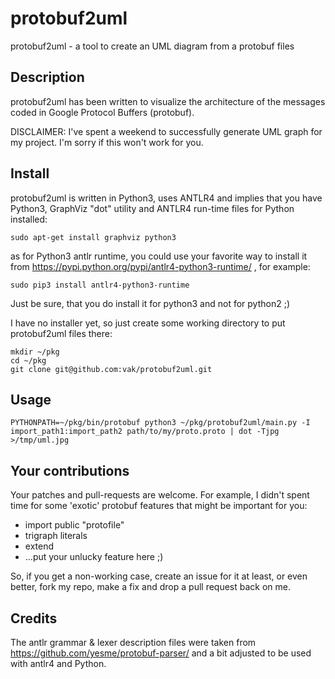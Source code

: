 protobuf2uml
============

protobuf2uml - a tool to create an UML diagram from a protobuf files

Description
-----------
protobuf2uml has been written to visualize the architecture of the messages coded in Google Protocol Buffers (protobuf). 

DISCLAIMER: I've spent a weekend to successfully generate UML graph for my project. I'm sorry if this won't work for you.

Install
-------
protobuf2uml is written in Python3, uses ANTLR4 and implies that you have Python3, GraphViz "dot" utility and ANTLR4 run-time files for Python installed:

    sudo apt-get install graphviz python3

as for Python3 antlr runtime, you could use your favorite way to install it from https://pypi.python.org/pypi/antlr4-python3-runtime/ , for example:

    sudo pip3 install antlr4-python3-runtime

Just be sure, that you do install it for python3 and not for python2 ;)

I have no installer yet, so just create some working directory to put protobuf2uml files there:

    mkdir ~/pkg
    cd ~/pkg
    git clone git@github.com:vak/protobuf2uml.git


Usage
-----

    PYTHONPATH=~/pkg/bin/protobuf python3 ~/pkg/protobuf2uml/main.py -I import_path1:import_path2 path/to/my/proto.proto | dot -Tjpg >/tmp/uml.jpg


Your contributions
------------------
Your patches and pull-requests are welcome.
For example, I didn't spent time for some 'exotic' protobuf features that might be important for you:

- import public "protofile"
- trigraph literals
- extend
- ...put your unlucky feature here ;)

So, if you get a non-working case, create an issue for it at least, or even better, fork my repo, make a fix and drop a pull request back on me.

Credits
-------
The antlr grammar & lexer description files were taken from https://github.com/yesme/protobuf-parser/ 
and a bit adjusted to be used with antlr4 and Python.

